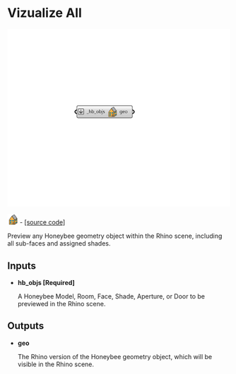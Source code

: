 # Vizualize All

![](../../.gitbook/assets/Vizualize_All.png)

![](../../.gitbook/assets/Vizualize_All%20%281%29.png) - [\[source code\]](https://github.com/ladybug-tools/honeybee-grasshopper-core/blob/master/honeybee_grasshopper_core/src//HB%20Vizualize%20All.py)

Preview any Honeybee geometry object within the Rhino scene, including all sub-faces and assigned shades.

## Inputs

* **hb\_objs \[Required\]**

  A Honeybee Model, Room, Face, Shade, Aperture, or Door to be previewed in the Rhino scene. 

## Outputs

* **geo**

  The Rhino version of the Honeybee geometry object, which will be visible in the Rhino scene. 

